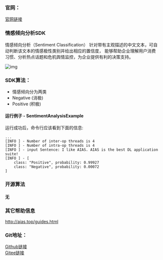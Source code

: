 ### 官网：
[官网链接](http://www.aias.top/)



### 情感倾向分析SDK
情感倾向分析（Sentiment Classification）
针对带有主观描述的中文文本，可自动判断该文本的情感极性类别并给出相应的置信度，
能够帮助企业理解用户消费习惯、分析热点话题和危机舆情监控，为企业提供有利的决策支持。


![img](https://aias-home.oss-cn-beijing.aliyuncs.com/AIAS/nlp_sdks/sentiment_analysis.jpeg)

### SDK算法：
-  情感倾向分为两类
-  Negative (消极)
-  Positive (积极)

#### 运行例子 - SentimentAnalysisExample
运行成功后，命令行应该看到下面的信息:
```text
...
[INFO ] - Number of inter-op threads is 4
[INFO ] - Number of intra-op threads is 4
[INFO ] - input Sentence: I like AIAS. AIAS is the best DL application suite!
[INFO ] - [
	class: "Positive", probability: 0.99927
	class: "Negative", probability: 0.00072
]
```

### 开源算法
#### 无

### 其它帮助信息
http://aias.top/guides.html


### Git地址：   
[Github链接](https://github.com/mymagicpower/AIAS)    
[Gitee链接](https://gitee.com/mymagicpower/AIAS)   